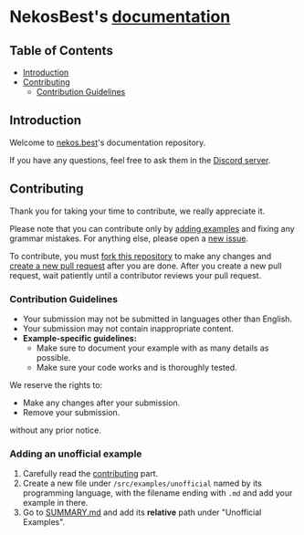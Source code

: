 # NekosBest's [documentation](https://docs.nekos.best)

## Table of Contents

<!-- no toc -->
- [Introduction](#introduction)
- [Contributing](#contributing)
  - [Contribution Guidelines](#contribution-guidelines)

## Introduction

Welcome to [nekos.best](https://nekos.best)'s documentation repository.

If you have any questions, feel free to ask them in the [Discord server](https://nekos.best/discord?ref=docs).

## Contributing

Thank you for taking your time to contribute, we really appreciate it.

Please note that you can contribute only by [adding examples](#add-an-unofficial-example) and fixing any grammar mistakes. For anything else, please open a [new issue](https://github.com/nekos-best/docs/issues/new?labels=d-issue).

To contribute, you must [fork this repository](https://docs.github.com/en/get-started/quickstart/fork-a-repo#forking-a-repository) to make any changes and [create a new pull request](https://docs.github.com/en/pull-requests/collaborating-with-pull-requests/proposing-changes-to-your-work-with-pull-requests/creating-a-pull-requesthttps://docs.github.com/en/pull-requests/collaborating-with-pull-requests/proposing-changes-to-your-work-with-pull-requests/creating-a-pull-request) after you are done. After you create a new pull request, wait patiently until a contributor reviews your pull request.

### Contribution Guidelines

- Your submission may not be submitted in languages other than English.
- Your submission may not contain inappropriate content.
- **Example-specific guidelines:**
  - Make sure to document your example with as many details as possible.
  - Make sure your code works and is thoroughly tested.

We reserve the rights to:

- Make any changes after your submission.
- Remove your submission.

without any prior notice.

### Adding an unofficial example

1. Carefully read the [contributing](#contributing) part.
2. Create a new file under `/src/examples/unofficial` named by its programming language, with the filename ending with `.md` and add your example in there.
3. Go to [SUMMARY.md](/src/SUMMARY.md#examples) and add its **relative** path under "Unofficial Examples".
